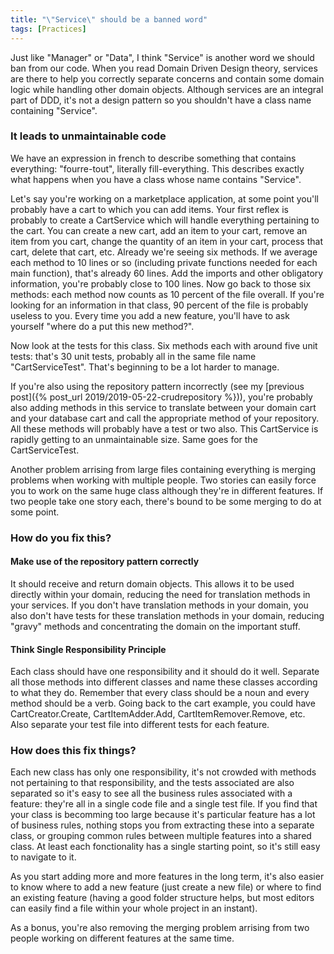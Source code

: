 ```yaml
---
title: "\"Service\" should be a banned word"
tags: [Practices]
---
```

Just like "Manager" or "Data", I think "Service" is another word we should ban from our code. When you read Domain Driven Design theory, services are there to help you correctly separate concerns and contain some domain logic while handling other domain objects. Although services are an integral part of DDD, it's not a design pattern so you shouldn't have a class name containing "Service".

<!-- truncate -->

### It leads to unmaintainable code
We have an expression in french to describe something that contains everything: "fourre-tout", literally fill-everything. This describes exactly what happens when you have a class whose name contains "Service".

Let's say you're working on a marketplace application, at some point you'll probably have a cart to which you can add items. Your first reflex is probably to create a CartService which will handle everything pertaining to the cart. You can create a new cart, add an item to your cart, remove an item from you cart, change the quantity of an item in your cart, process that cart, delete that cart, etc. Already we're seeing six methods. If we average each method to 10 lines or so (including private functions needed for each main function), that's already 60 lines. Add the imports and other obligatory information, you're probably close to 100 lines. Now go back to those six methods: each method now counts as 10 percent of the file overall. If you're looking for an information in that class, 90 percent of the file is probably useless to you. Every time you add a new feature, you'll have to ask yourself "where do a put this new method?".

Now look at the tests for this class. Six methods each with around five unit tests: that's 30 unit tests, probably all in the same file name "CartServiceTest". That's beginning to be a lot harder to manage.

If you're also using the repository pattern incorrectly (see my [previous post]({% post_url 2019/2019-05-22-crudrepository %})), you're probably also adding methods in this service to translate between your domain cart and your database cart and call the appropriate method of your repository. All these methods will probably have a test or two also. This CartService is rapidly getting to an unmaintainable size. Same goes for the CartServiceTest.

Another problem arrising from large files containing everything is merging problems when working with multiple people. Two stories can easily force you to work on the same huge class although they're in different features. If two people take one story each, there's bound to be some merging to do at some point.

### How do you fix this?

#### Make use of the repository pattern correctly
It should receive and return domain objects. This allows it to be used directly within your domain, reducing the need for translation methods in your services. If you don't have translation methods in your domain, you also don't have tests for these translation methods in your domain, reducing "gravy" methods and concentrating the domain on the important stuff.

#### Think Single Responsibility Principle
Each class should have one responsibility and it should do it well. Separate all those methods into different classes and name these classes according to what they do. Remember that every class should be a noun and every method should be a verb. Going back to the cart example, you could have CartCreator.Create, CartItemAdder.Add, CartItemRemover.Remove, etc. Also separate your test file into different tests for each feature.

### How does this fix things?
Each new class has only one responsibility, it's not crowded with methods not pertaining to that responsibility, and the tests associated are also separated so it's easy to see all the business rules associated with a feature: they're all in a single code file and a single test file. If you find that your class is becomming too large because it's particular feature has a lot of business rules, nothing stops you from extracting these into a separate class, or grouping common rules between multiple features into a shared class. At least each fonctionality has a single starting point, so it's still easy to navigate to it.

As you start adding more and more features in the long term, it's also easier to know where to add a new feature (just create a new file) or where to find an existing feature (having a good folder structure helps, but most editors can easily find a file within your whole project in an instant).

As a bonus, you're also removing the merging problem arrising from two people working on different features at the same time.
